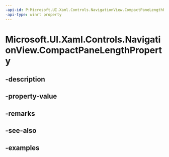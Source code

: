 ```yaml
---
-api-id: P:Microsoft.UI.Xaml.Controls.NavigationView.CompactPaneLengthProperty
-api-type: winrt property
---
```


<!-- Property syntax.
public DependencyProperty CompactPaneLengthProperty { get; }
-->

# Microsoft.UI.Xaml.Controls.NavigationView.CompactPaneLengthProperty

## -description

## -property-value

## -remarks

## -see-also

## -examples

